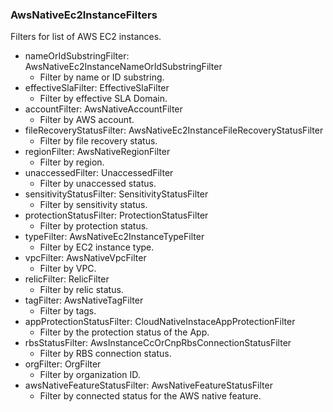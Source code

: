 ### AwsNativeEc2InstanceFilters
Filters for list of AWS EC2 instances.

- nameOrIdSubstringFilter: AwsNativeEc2InstanceNameOrIdSubstringFilter
  - Filter by name or ID substring.
- effectiveSlaFilter: EffectiveSlaFilter
  - Filter by effective SLA Domain.
- accountFilter: AwsNativeAccountFilter
  - Filter by AWS account.
- fileRecoveryStatusFilter: AwsNativeEc2InstanceFileRecoveryStatusFilter
  - Filter by file recovery status.
- regionFilter: AwsNativeRegionFilter
  - Filter by region.
- unaccessedFilter: UnaccessedFilter
  - Filter by unaccessed status.
- sensitivityStatusFilter: SensitivityStatusFilter
  - Filter by sensitivity status.
- protectionStatusFilter: ProtectionStatusFilter
  - Filter by protection status.
- typeFilter: AwsNativeEc2InstanceTypeFilter
  - Filter by EC2 instance type.
- vpcFilter: AwsNativeVpcFilter
  - Filter by VPC.
- relicFilter: RelicFilter
  - Filter by relic status.
- tagFilter: AwsNativeTagFilter
  - Filter by tags.
- appProtectionStatusFilter: CloudNativeInstaceAppProtectionFilter
  - Filter by the protection status of the App.
- rbsStatusFilter: AwsInstanceCcOrCnpRbsConnectionStatusFilter
  - Filter by RBS connection status.
- orgFilter: OrgFilter
  - Filter by organization ID.
- awsNativeFeatureStatusFilter: AwsNativeFeatureStatusFilter
  - Filter by connected status for the AWS native feature.
